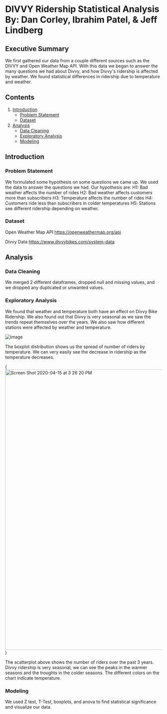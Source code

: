 # DIVVY Ridership Statistical Analysis By: Dan Corley, Ibrahim Patel, & Jeff Lindberg

## Executive Summary
We first gathered our data from a couple different sources such as the DIVVY and Open Weather Map API. With this data we began to answer the many questions we had about Divvy, and how Divvy's ridership is affected by weather. We found statistical differences in ridership due to temperature and weather.

## Contents
1. [Introduction](#introduction)
    - [Problem Statement](#problem_statement)
    - [Dataset](#dataset)
2. [Analysis](#analysis)
    - [Data Cleaning](#data_cleaning)
    - [Exploratory Analysis](#exploratory_analysis)
    - [Modeling](#modeling)

## Introduction <a name="introduction"></a>

### Problem Statement <a name="problem_statement"></a>
We formulated some hypothesis on some questions we came up. We used the data to answer the questions we had. Our hypothesis are:
H1: Bad weather affects the number of rides
H2: Bad weather affects customers more than subscribers
H3: Temperature affects the number of rides
H4: Customers ride less than subscribers in colder temperatures
H5: Stations see different ridership depending on weather.

### Dataset <a name="dataset"></a>
Open Weather Map API
https://openweathermap.org/api

Divvy Data
https://www.divvybikes.com/system-data

## Analysis <a name="analysis"></a>


### Data Cleaning <a name="data_cleaning"></a>

We merged 2 different dataframes, dropped null and missing values, and we dropped any duplicated or unwanted values. 

### Exploratory Analysis <a name="exploratory_analysis"></a>

We found that weather and temperature both have an effect on Divvy Bike Ridership. We also found out that Divvy is very seasonal as we saw the trends repeat themselves over the years. We also saw how different stations were affected by weather and temperature.

![image](https://user-images.githubusercontent.com/52756457/79394366-e67df080-7f3c-11ea-8099-bd58a4d04dd9.png)

The boxplot distribution shows us the spread of number of riders by temperature. We can very easily see the decrease in ridership as the temperature decreases.



(<img width="901" alt="Screen Shot 2020-04-15 at 3 26 20 PM" src="https://user-images.githubusercontent.com/52756457/79394489-38bf1180-7f3d-11ea-9780-8b888e568cb7.png">)

The scatterplot above shows the number of riders over the past 3 years. Divvy ridership is very seasonal, we can see the peaks in the warmer seasons and the troughts in the colder seasons. The different colors on the chart indicate temperature.

### Modeling <a name="modeling"></a>

We used Z test, T-Test, boxplots, and anova to find statistical significance and visualize our data.



